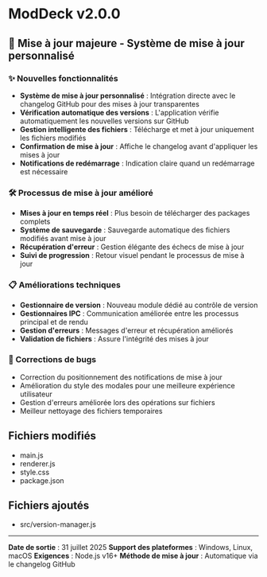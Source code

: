 # ModDeck v2.0.0

## 🚀 Mise à jour majeure - Système de mise à jour personnalisé

### ✨ Nouvelles fonctionnalités
- **Système de mise à jour personnalisé** : Intégration directe avec le changelog GitHub pour des mises à jour transparentes
- **Vérification automatique des versions** : L'application vérifie automatiquement les nouvelles versions sur GitHub
- **Gestion intelligente des fichiers** : Télécharge et met à jour uniquement les fichiers modifiés
- **Confirmation de mise à jour** : Affiche le changelog avant d'appliquer les mises à jour
- **Notifications de redémarrage** : Indication claire quand un redémarrage est nécessaire

### 🛠️ Processus de mise à jour amélioré
- **Mises à jour en temps réel** : Plus besoin de télécharger des packages complets
- **Système de sauvegarde** : Sauvegarde automatique des fichiers modifiés avant mise à jour
- **Récupération d'erreur** : Gestion élégante des échecs de mise à jour
- **Suivi de progression** : Retour visuel pendant le processus de mise à jour

### 📋 Améliorations techniques
- **Gestionnaire de version** : Nouveau module dédié au contrôle de version
- **Gestionnaires IPC** : Communication améliorée entre les processus principal et de rendu
- **Gestion d'erreurs** : Messages d'erreur et récupération améliorés
- **Validation de fichiers** : Assure l'intégrité des mises à jour

### 🎯 Corrections de bugs
- Correction du positionnement des notifications de mise à jour
- Amélioration du style des modales pour une meilleure expérience utilisateur
- Gestion d'erreurs améliorée lors des opérations sur fichiers
- Meilleur nettoyage des fichiers temporaires

## Fichiers modifiés
- main.js
- renderer.js
- style.css
- package.json

## Fichiers ajoutés
- src/version-manager.js

---

**Date de sortie** : 31 juillet 2025
**Support des plateformes** : Windows, Linux, macOS
**Exigences** : Node.js v16+
**Méthode de mise à jour** : Automatique via le changelog GitHub
